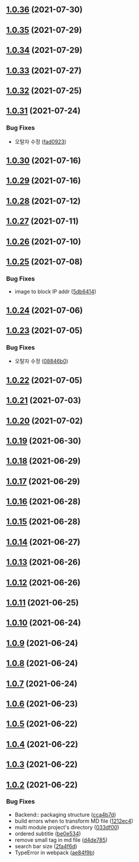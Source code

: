 ## [1.0.36](https://github.com/nowwater/algoblog/compare/v1.0.35...v1.0.36) (2021-07-30)



## [1.0.35](https://github.com/nowwater/algoblog/compare/v1.0.34...v1.0.35) (2021-07-29)



## [1.0.34](https://github.com/nowwater/algoblog/compare/v1.0.33...v1.0.34) (2021-07-29)



## [1.0.33](https://github.com/nowwater/algoblog/compare/v1.0.32...v1.0.33) (2021-07-27)



## [1.0.32](https://github.com/nowwater/algoblog/compare/v1.0.31...v1.0.32) (2021-07-25)



## [1.0.31](https://github.com/nowwater/algoblog/compare/v1.0.30...v1.0.31) (2021-07-24)


### Bug Fixes

* 오탈자 수정 ([fad0923](https://github.com/nowwater/algoblog/commit/fad0923539da77c60cf36b393fef67bdbce72cfb))



## [1.0.30](https://github.com/nowwater/algoblog/compare/v1.0.29...v1.0.30) (2021-07-16)



## [1.0.29](https://github.com/nowwater/algoblog/compare/v1.0.28...v1.0.29) (2021-07-16)



## [1.0.28](https://github.com/nowwater/algoblog/compare/v1.0.27...v1.0.28) (2021-07-12)



## [1.0.27](https://github.com/nowwater/algoblog/compare/v1.0.26...v1.0.27) (2021-07-11)



## [1.0.26](https://github.com/nowwater/algoblog/compare/v1.0.25...v1.0.26) (2021-07-10)



## [1.0.25](https://github.com/nowwater/algoblog/compare/v1.0.24...v1.0.25) (2021-07-08)


### Bug Fixes

* image to block IP addr ([5db6414](https://github.com/nowwater/algoblog/commit/5db64145670038b1bdb3b6fb89fecacc4e173c3f))



## [1.0.24](https://github.com/nowwater/algoblog/compare/v1.0.23...v1.0.24) (2021-07-06)



## [1.0.23](https://github.com/nowwater/algoblog/compare/v1.0.22...v1.0.23) (2021-07-05)


### Bug Fixes

* 오탈자 수정 ([08846b0](https://github.com/nowwater/algoblog/commit/08846b0b22fd82da2f69b30284ddbda5ebbb3664))



## [1.0.22](https://github.com/nowwater/algoblog/compare/v1.0.21...v1.0.22) (2021-07-05)



## [1.0.21](https://github.com/nowwater/algoblog/compare/v1.0.20...v1.0.21) (2021-07-03)



## [1.0.20](https://github.com/nowwater/algoblog/compare/v1.0.19...v1.0.20) (2021-07-02)



## [1.0.19](https://github.com/nowwater/algoblog/compare/v1.0.18...v1.0.19) (2021-06-30)



## [1.0.18](https://github.com/nowwater/algoblog/compare/v1.0.17...v1.0.18) (2021-06-29)



## [1.0.17](https://github.com/nowwater/algoblog/compare/v1.0.16...v1.0.17) (2021-06-29)



## [1.0.16](https://github.com/nowwater/algoblog/compare/v1.0.15...v1.0.16) (2021-06-28)



## [1.0.15](https://github.com/nowwater/algoblog/compare/v1.0.14...v1.0.15) (2021-06-28)



## [1.0.14](https://github.com/nowwater/algoblog/compare/v1.0.13...v1.0.14) (2021-06-27)



## [1.0.13](https://github.com/nowwater/algoblog/compare/v1.0.12...v1.0.13) (2021-06-26)



## [1.0.12](https://github.com/nowwater/algoblog/compare/v1.0.11...v1.0.12) (2021-06-26)



## [1.0.11](https://github.com/nowwater/algoblog/compare/v1.0.10...v1.0.11) (2021-06-25)



## [1.0.10](https://github.com/nowwater/algoblog/compare/v1.0.9...v1.0.10) (2021-06-24)



## [1.0.9](https://github.com/nowwater/algoblog/compare/v1.0.8...v1.0.9) (2021-06-24)



## [1.0.8](https://github.com/nowwater/algoblog/compare/v1.0.7...v1.0.8) (2021-06-24)



## [1.0.7](https://github.com/nowwater/algoblog/compare/v1.0.6...v1.0.7) (2021-06-24)



## [1.0.6](https://github.com/nowwater/algoblog/compare/v1.0.5...v1.0.6) (2021-06-23)



## [1.0.5](https://github.com/nowwater/algoblog/compare/v1.0.4...v1.0.5) (2021-06-22)



## [1.0.4](https://github.com/nowwater/algoblog/compare/v1.0.3...v1.0.4) (2021-06-22)



## [1.0.3](https://github.com/nowwater/algoblog/compare/v1.0.2...v1.0.3) (2021-06-22)



## [1.0.2](https://github.com/nowwater/algoblog/compare/be0e53482cd3bc74f3e190d4c586f3c50b9af471...v1.0.2) (2021-06-22)


### Bug Fixes

* Backend:: packaging structure ([cca4b7d](https://github.com/nowwater/algoblog/commit/cca4b7dcd5108303e9800d3bdcadace78f808954))
* build errors when to transform MD file ([1212ec4](https://github.com/nowwater/algoblog/commit/1212ec4d25e87b417941f5d0bf8ff3a16cb31e6f))
* multi module project's directory ([033df00](https://github.com/nowwater/algoblog/commit/033df0045db028c0f9a30cc2217310050e45d78e))
* ordered subtitle ([be0e534](https://github.com/nowwater/algoblog/commit/be0e53482cd3bc74f3e190d4c586f3c50b9af471))
* remove small tag in md file ([d4de785](https://github.com/nowwater/algoblog/commit/d4de7851f6c7a43319f05902536c89e5e660eecc))
* search bar size ([2fa4f6d](https://github.com/nowwater/algoblog/commit/2fa4f6df56fbb276568cc22cb090d50eaceaa04f))
* TypeError in webpack ([ae84f9b](https://github.com/nowwater/algoblog/commit/ae84f9be014c5b83d435767517a11f038cbdc6b5))



